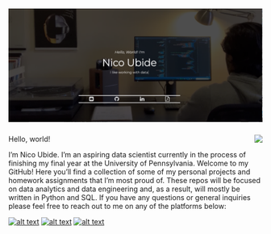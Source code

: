 # [![Nico Ubide Header](https://raw.githubusercontent.com/nicoubide/nicoubide/main/header.png "Header")](https://nicoubide.com)


<!-- Top Languages Card -->
<img align="right" src="https://github-readme-stats.vercel.app/api/top-langs/?username=nicoubide&theme="/>


<!-- Actual text -->

Hello, world!

I’m Nico Ubide. I’m an aspiring data scientist currently in the process of finishing my final year at the University of Pennsylvania. Welcome to my GitHub! Here you’ll find a collection of some of my personal projects and homework assignments that I’m most proud of. These repos will be focused on data analytics and data engineering and, as a result, will mostly be written in Python and SQL. If you have any questions or general inquiries please feel free to reach out to me on any of the platforms below:

<!-- display the social media buttons in your README -->

[![alt text][1.1]][1]
[![alt text][2.1]][2]
[![alt text][3.1]][3]

<!--
[![alt text][3.1]][3]
[![alt text][4.1]][4]
[![alt text][5.1]][5]
[![alt text][6.1]][6]
-->


<!-- links to social media icons -->
<!-- no need to change these -->

<!-- icons with padding -->

[1.1]: https://icons.iconarchive.com/icons/limav/flat-gradient-social/32/Linkedin-icon.png (LinkedIn)
[2.1]: https://icons.iconarchive.com/icons/dtafalonso/android-lollipop/32/Gmail-icon.png (GMail)
[3.1]: https://lh3.googleusercontent.com/fife/ABSRlIrHiHEQ1uO0DdZDXLWAtb7zYNe_PumdXTjVSxHGt2FDqtMYCJBUokv_N859tg5LntuN8cRgMSmCrsd4uH8H7c0eodSrkTpJi_-WKUv9UkodVaOT5HIPuhfQWtNC5zH5oSjlPwyHCYhp5lXnd6XXjjzijC3PZMYeqoQ6ZHf3-KfhzPVozU10i-EKwojRv0AxIjm_hl2s0VWibp5DHYZ_PHPZWj1PioTUbjwP9M_ba4rcceHjE7-BwfMdB1cD0qT7Z4Oqp69wa-nxz-QzOVkSREMu5MqovIgGaWTlIXa4qGJAzdueEo8ZngLM3T_tmWlu_gHAtYO9zYyGokMZul5ViOdLCzV5ARs5eyAh-XqSKCX1YKvhepUSwHv8NhJHtuNUirBCRwRDfjSWhwu3kqHSnMkE5iM5F42jqP0pBmbMQs4S7b8cGblU5XLLxoFGMpai2kNfqaMG-H8b41v5jkDqICihO75WSwF3LigvXd7cvHdrhUMgqZDIwOvIznZOyweyF7b52KLlw7vuMqz0kxbbYT3WB_MrKR0r3w6LdZZd77G1p3sO3_YksfqtEBOoNnA6dblX38DjNKh0JI3ekkmLQo--ADZVT9BMq3GhtJtpidOse2mZ5dwbZ8X4GuaVdpmNaOMTC088PAq-ZNUcNHZGUmt9i8k4v7YtIuelweEmvg-tgl0SMHclHL5S5NPoupmy4ybeHJI2dOMeI-8p15F4tb8mPBvxkHUNsQ=w1920-h937-ft

<!--
[3.1]: http://i.imgur.com/yCsTjba.png (google plus icon with padding)
[4.1]: http://i.imgur.com/YckIOms.png (tumblr icon with padding)
[5.1]: http://i.imgur.com/1AGmwO3.png (dribbble icon with padding)
[6.1]: http://i.imgur.com/0o48UoR.png (github icon with padding)
-->


<!-- links to your social media accounts -->
<!-- update these accordingly -->

[1]: https://www.linkedin.com/in/nico-ubide-762b83177/
[2]: mailto:nicoubide@gmail.com
[3]: https://nicoubide.com

<!--
[3]: https://plus.google.com/+CarlSednaoui
[4]: http://carlsed.tumblr.com
[5]: http://dribbble.com/carlsednaoui
[6]: http://www.github.com/carlsednaoui
-->

